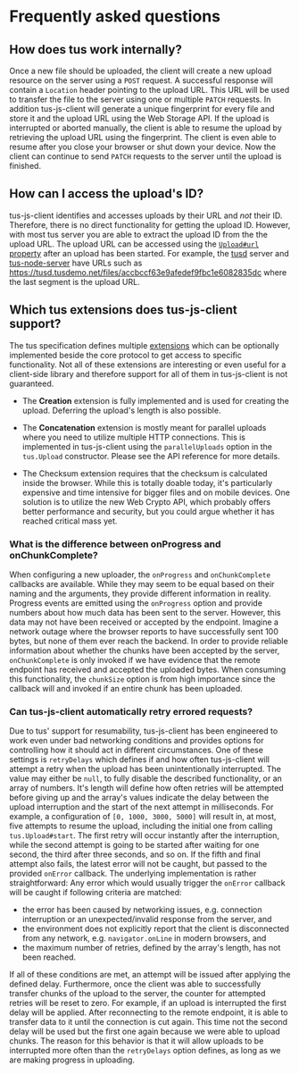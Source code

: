 # Frequently asked questions

## How does tus work internally?

Once a new file should be uploaded, the client will create a new upload resource on the server using a `POST` request. A successful response will contain a
`Location` header pointing to the upload URL. This URL will be used to transfer the file to the server using one or multiple `PATCH` requests.
In addition tus-js-client will generate a unique fingerprint for every file and store it and the upload URL using the Web Storage API. If the upload is interrupted or aborted manually, the client is able to resume the upload by retrieving the upload URL using the fingerprint. The client is even able to resume after you close your browser or shut down your device. Now the client can continue to send `PATCH` requests to the server until the upload is finished.

## How can I access the upload's ID?

tus-js-client identifies and accesses uploads by their URL and _not_ their ID. Therefore, there is no direct functionality for getting the upload ID. However, with most tus server you are able to extract the upload ID from the the upload URL. The upload URL can be accessed using the [`Upload#url` property](https://github.com/tus/tus-js-client#tusuploadurl) after an upload has been started. For example, the [tusd](https://github.com/tus/tusd) server and [tus-node-server](https://github.com/tus/tus-node-server) have URLs such as https://tusd.tusdemo.net/files/accbccf63e9afedef9fbc1e6082835dc where the last segment is the upload URL.

## Which tus extensions does tus-js-client support?

The tus specification defines multiple [extensions](http://tus.io/protocols/resumable-upload.html#protocol-extensions) which can be optionally implemented beside the core protocol to get access to specific functionality. Not all of these extensions are interesting or even useful for a client-side library and therefore support for all of them in tus-js-client is not guaranteed.

- The **Creation** extension is fully implemented and is used for creating the upload. Deferring the upload's length is also possible.

- The **Concatenation** extension is mostly meant for parallel uploads where you need to utilize multiple HTTP connections. This is implemented in tus-js-client using the `parallelUploads` option in the `tus.Upload` constructor. Please see the API reference for more details.

- The Checksum extension requires that the checksum is calculated inside the browser. While this is totally doable today, it's particularly expensive and time intensive for bigger files and on mobile devices. One solution is to utilize the new Web Crypto API, which probably offers better performance and security, but you could argue whether it has reached critical mass yet.

### What is the difference between onProgress and onChunkComplete?

When configuring a new uploader, the `onProgress` and `onChunkComplete` callbacks are available. While they may seem to be equal based on their naming and the arguments, they provide different information in reality. Progress events are emitted using the `onProgress` option and provide numbers about how much data has been sent to the server. However, this data may not have been received or accepted by the endpoint. Imagine a network outage where the browser reports to have successfully sent 100 bytes, but none of them ever reach the backend. In order to provide reliable information about whether the chunks have been accepted by the server, `onChunkComplete` is only invoked if we have evidence that the remote endpoint has received and accepted the uploaded bytes. When consuming this functionality, the `chunkSize` option is from high importance since the callback will and invoked if an entire chunk has been uploaded.

### Can tus-js-client automatically retry errored requests?

Due to tus' support for resumability, tus-js-client has been engineered to work even under bad networking conditions and provides options for controlling how it should act in different circumstances.
One of these settings is `retryDelays` which defines if and how often tus-js-client will attempt a retry when the upload has been unintentionally interrupted. The value may either be `null`, to fully disable the described functionality, or an array of numbers. It's length will define how often retries will be attempted before giving up and the array's values indicate the delay between the upload interruption and the start of the next attempt in milliseconds. For example, a configuration of `[0, 1000, 3000, 5000]` will result in, at most, five attempts to resume the upload, including the initial one from calling `tus.Upload#start`. The first retry will occur instantly after the interruption, while the second attempt is going to be started after waiting for one second, the third after three seconds, and so on. If the fifth and final attempt also fails, the latest error will not be caught, but passed to the provided `onError` callback. The underlying implementation is rather straightforward: Any error which would usually trigger the `onError` callback will be caught if following criteria are matched:

- the error has been caused by networking issues, e.g. connection interruption or an unexpected/invalid response from the server, and
- the environment does not explicitly report that the client is disconnected from any network, e.g. `navigator.onLine` in modern browsers, and
- the maximum number of retries, defined by the array's length, has not been reached.

If all of these conditions are met, an attempt will be issued after applying the defined delay. Furthermore, once the client was able to successfully transfer chunks of the upload to the server, the counter for attempted retries will be reset to zero. For example, if an upload is interrupted the first delay will be applied. After reconnecting to the remote endpoint, it is able to transfer data to it until the connection is cut again. This time not the second delay will be used but the first one again because we were able to upload chunks. The reason for this behavior is that it will allow uploads to be interrupted more often than the `retryDelays` option defines, as long as we are making progress in uploading.

